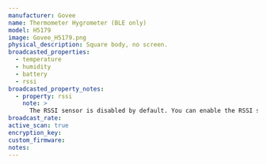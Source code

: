 ```yaml
---
manufacturer: Govee
name: Thermometer Hygrometer (BLE only)
model: H5179
image: Govee_H5179.png
physical_description: Square body, no screen.
broadcasted_properties:
  - temperature
  - humidity
  - battery
  - rssi
broadcasted_property_notes:
  - property: rssi
    note: >
      The RSSI sensor is disabled by default. You can enable the RSSI sensor by going to `configuration`, `integrations`, select `devices` on the BLE monitor integration tile and select your device. Click on the `+1 disabled entity` to show the disabled sensor and select the disabled entity. Finally, click on `Enable entity` to enable it. 
broadcast_rate:
active_scan: true
encryption_key:
custom_firmware:
notes:
---
```

